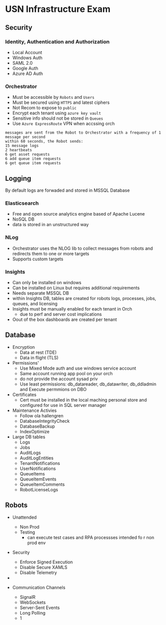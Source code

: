 # USN Infrastructure Exam

## Security

### Identity, Authentication and Authorization
- Local Account
- Windows Auth
- SAML 2.0
- Google Auth
- Azure AD Auth

### Orchestrator

- Must be accessible by `Robots` and `Users`
- Must be secured using `HTTPS` and latest ciphers
- Not Recom to expose to `public`
- Encrypt each tenant using `azure key vault`
- Sensitive info should not be stored in `Queues`
- Use `Azure ExpressRoute` VPN when accssing orch


```
messages are sent from the Robot to Orchestrator with a frequency of 1 message per second
within 60 seconds, the Robot sends:
15 message logs
2 heartbeats
6 get asset requests
6 add queue item requests
6 get queue item requests
```

## Logging

By default logs are forwaded and stored in MSSQL Database

### Elasticsearch

- Free and open source analytics engine based of Apache Lucene
- NoSQL DB
- data is stored in an unstructured way

### NLog

- Orchestrator uses the NLOG lib to collect messages from robots and redirects them to one or more targets
- Supports custom targets

### Insights

- Can only be installed on windows
- Can be installed on Linux but requires additional requirements
- Needs separate MSSQL DB
- within Insights DB, tables are created for robots logs, processes, jobs, queues, and licensing
- Insights must be manually enabled for each tenant in Orch
  - due to perf and server cost implications
- Oout of the box dashboards are created per tenant

## Database

- Encryption
  - Data at rest (TDE)
  - Data in flight (TLS)
- Permissions'
  - Use Mixed Mode auth and use windows service account
  - Same account running app pool on your orch
  - do not provide the account sysad priv
  - Use least permissions: db_datareader, db_datawriter, db_ddladmin and Execute permmions on DBO
- Certificates
  - Cert must be installed in the local maching personal store and configured for use in SQL server manager
- Maintenance Activies
  - Follow ola hallengren
  - DatabaseIntegrityCheck
  - DatabaseBackup
  - IndexOptimize
- Large DB tables 
  - Logs
  - Jobs
  - AuditLogs
  - AuditLogEntities
  - TenantNotifications
  - UserNotifications
  - QueueItems
  - QueueItemEvents
  - QueueItemComments
  - RobotLicenseLogs


## Robots

- Unattended 
  - Non Prod
  - Testing
    - can execute test cases and RPA processses intended fo r non prod env
- Security
  - Enforce Signed Execution
  - Disable Secure XAMLS
  - Disable Telemetry
-

- Communication Channels
  - SignalR
  - WebSockets
  - Server-Sent Events
  - Long Polling
  -  1